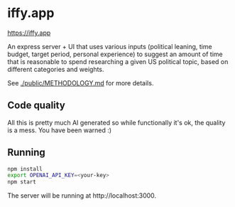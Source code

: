 # iffy.app

https://iffy.app

An express server + UI that uses various inputs (political leaning, time budget, target period, personal experience) to suggest an amount of time that is reasonable to spend researching a given US political topic, based on different categories and weights.

See [./public/METHODOLOGY.md](METHODOLOGY.md) for more details.

## Code quality

All this is pretty much AI generated so while functionally it's ok, the quality is a mess. You have been warned :)

## Running

```bash
npm install
export OPENAI_API_KEY=<your-key>
npm start
```

The server will be running at http://localhost:3000.
